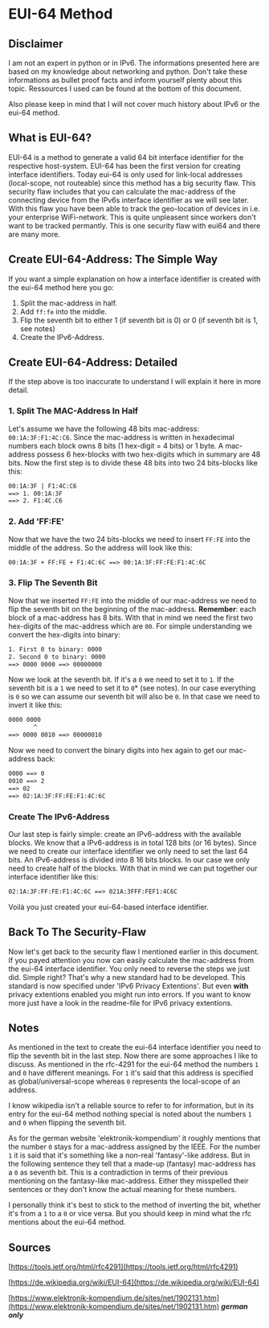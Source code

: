 # EUI-64 Method

## Disclaimer

I am not an expert in python or in IPv6. The informations presented here are based on my knowledge about networking and python. Don't take these informations as bullet proof facts and inform yourself plenty about this topic. Ressources I used can be found at the bottom of this document.

Also please keep in mind that I will not cover much history about IPv6 or the eui-64 method.

## What is EUI-64?

EUI-64 is a method to generate a valid 64 bit interface identifier for the respective host-system. EUI-64 has been the first version for creating interface identifiers. Today eui-64 is only used for link-local addresses (local-scope, not routeable) since this method has a big security flaw. This security flaw includes that you can calculate the mac-address of the connecting device from the IPv6s interface identifier as we will see later. With this flaw you have been able to track the geo-location of devices in i.e. your enterprise WiFi-network. This is quite unpleasent since workers don't want to be tracked permantly. This is one security flaw with eui64 and there are many more.

## Create EUI-64-Address: The Simple Way

If you want a simple explanation on how a interface identifier is created with the eui-64 method here you go:

  1. Split the mac-address in half.
  2. Add `ff:fe` into the middle.
  3. Flip the seventh bit to either 1 (if seventh bit is 0) or 0 (if seventh bit is 1, see notes)
  4. Create the IPv6-Address.

## Create EUI-64-Address: Detailed

If the step above is too inaccurate to understand I will explain it here in more detail. 

### 1. Split The MAC-Address In Half

Let's assume we have the following 48 bits mac-address: `00:1A:3F:F1:4C:C6`. Since the mac-address is written in hexadecimal numbers each block owns 8 bits (1 hex-digit = 4 bits) or 1 byte. A mac-address possess 6 hex-blocks with two hex-digits which in summary are 48 bits. Now the first step is to divide these 48 bits into two 24 bits-blocks like this:

```txt
00:1A:3F | F1:4C:C6
==> 1. 00:1A:3F
==> 2. F1:4C.C6
```

### 2. Add 'FF:FE'

Now that we have the two 24 bits-blocks we need to insert `FF:FE` into the middle of the address. So the address will look like this:

```txt
00:1A:3F + FF:FE + F1:4C:6C ==> 00:1A:3F:FF:FE:F1:4C:6C
```

### 3. Flip The Seventh Bit

Now that we inserted `FF:FE` into the middle of our mac-address we need to flip the seventh bit on the beginning of the mac-address. **Remember**: each block of a mac-address has 8 bits. With that in mind we need the first two hex-digits of the mac-address which are `00`. For simple understanding we convert the hex-digits into binary:

```txt
1. First 0 to binary: 0000
2. Second 0 to binary: 0000
==> 0000 0000 ==> 00000000
```

Now we look at the seventh bit. If it's a `0` we need to set it to `1`. If the seventh bit is a `1` we need to set it to `0`* (see notes). In our case everything is `0` so we can assume our seventh bit will also be `0`. In that case we need to invert it like this:

```txt
0000 0000
       ^ 
==> 0000 0010 ==> 00000010
```

Now we need to convert the binary digits into hex again to get our mac-address back:

```txt
0000 ==> 0
0010 ==> 2
==> 02
==> 02:1A:3F:FF:FE:F1:4C:6C
```

### Create The IPv6-Address

Our last step is fairly simple: create an IPv6-address with the available blocks. We know that a IPv6-address is in total 128 bits (or 16 bytes). Since we need to create our interface identifier we only need to set the last 64 bits. An IPv6-address is divided into 8 16 bits blocks. In our case we only need to create half of the blocks. With that in mind we can put together our interface identifier like this:

```txt
02:1A:3F:FF:FE:F1:4C:6C ==> 021A:3FFF:FEF1:4C6C
```

Voilà you just created your eui-64-based interface identifier.

## Back To The Security-Flaw

Now let's get back to the security flaw I mentioned earlier in this document. If you payed attention you now can easily calculate the mac-address from the eui-64 interface identifier. You only need to reverse the steps we just did. Simple right? That's why a new standard had to be developed. This standard is now specified under 'IPv6 Privacy Extentions'. But even **with** privacy extentions enabled you might run into errors. If you want to know more just have a look in the readme-file for IPv6 privacy extentions.

## Notes

As mentioned in the text to create the eui-64 interface identifier you need to flip the seventh bit in the last step. Now there are some approaches I like to discuss. As mentioned in the rfc-4291 for the eui-64 method the numbers `1` and `0` have different meanings. For `1` it's said that this address is specified as global/universal-scope whereas `0` represents the local-scope of an address.

I know wikipedia isn't a reliable source to refer to for information, but in its entry for the eui-64 method nothing special is noted about the numbers `1` and `0` when flipping the seventh bit.

As for the german website 'elektronik-kompendium' it roughly mentions that the number `0` stays for a mac-address assigned by the IEEE. For the number `1` it is said that it's something like a non-real 'fantasy'-like address. But in the following sentence they tell that a made-up (fantasy) mac-address has a `0` as seventh bit. This is a contradiction in terms of their previous mentioning on the fantasy-like mac-address. Either they misspelled their sentences or they don't know the actual meaning for these numbers.

I personally think it's best to stick to the method of inverting the bit, whether it's from a `1` to a `0` or vice versa. But you should keep in mind what the rfc mentions about the eui-64 method.

## Sources

[https://tools.ietf.org/html/rfc4291](https://tools.ietf.org/html/rfc4291)

[https://de.wikipedia.org/wiki/EUI-64](https://de.wikipedia.org/wiki/EUI-64)

[https://www.elektronik-kompendium.de/sites/net/1902131.htm](https://www.elektronik-kompendium.de/sites/net/1902131.htm) ***german only***